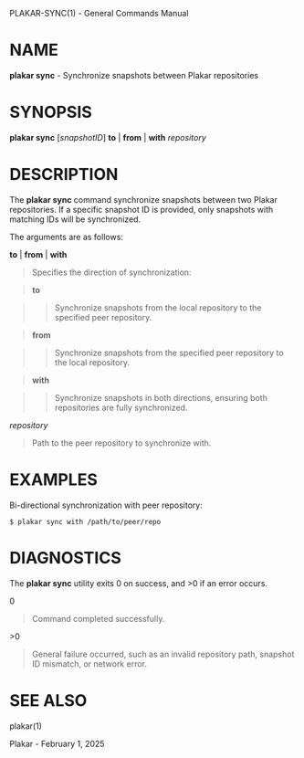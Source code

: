 PLAKAR-SYNC(1) - General Commands Manual

# NAME

**plakar sync** - Synchronize snapshots between Plakar repositories

# SYNOPSIS

**plakar sync**
\[*snapshotID*]
**to**&nbsp;|&nbsp;**from**&nbsp;|&nbsp;**with**
*repository*

# DESCRIPTION

The
**plakar sync**
command synchronize snapshots between two Plakar repositories.
If a specific snapshot ID is provided, only snapshots with matching
IDs will be synchronized.

The arguments are as follows:

**to** | **from** | **with**

> Specifies the direction of synchronization:

> **to**

> > Synchronize snapshots from the local repository to the specified peer
> > repository.

> **from**

> > Synchronize snapshots from the specified peer repository to the local
> > repository.

> **with**

> > Synchronize snapshots in both directions, ensuring both repositories
> > are fully synchronized.

*repository*

> Path to the peer repository to synchronize with.

# EXAMPLES

Bi-directional synchronization with peer repository:

	$ plakar sync with /path/to/peer/repo

# DIAGNOSTICS

The **plakar sync** utility exits&#160;0 on success, and&#160;&gt;0 if an error occurs.

0

> Command completed successfully.

&gt;0

> General failure occurred, such as an invalid repository path, snapshot
> ID mismatch, or network error.

# SEE ALSO

plakar(1)

Plakar - February 1, 2025
